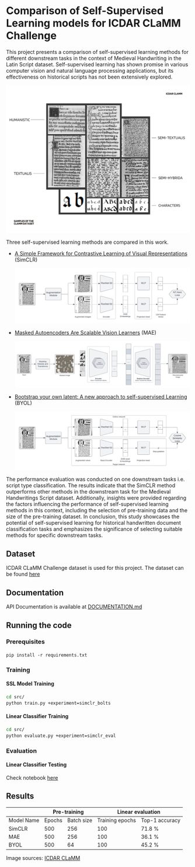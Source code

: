 <!-- markdownlint-disable -->
# Comparison of Self-Supervised Learning models for ICDAR CLaMM Challenge

This project presents a comparison of self-supervised learning methods
for different downstream tasks in the context of Medieval Handwriting in
the Latin Script dataset. Self-supervised learning has shown promise in
various computer vision and natural language processing applications,
but its effectiveness on historical scripts has not been extensively
explored. 

<img src="docs/Samples of CLaMM Dataset.jpg"/>

Three self-supervised learning methods are compared in this work.
* [A Simple Framework for Contrastive Learning of Visual Representations](https://arxiv.org/abs/2002.05709) (SimCLR)

  <img src="docs/report/latex_source/images/simclr_arch.jpg" width=700/>
  
* [Masked Autoencoders Are Scalable Vision Learners](https://arxiv.org/abs/2111.06377) (MAE)

  <img src="docs/report/latex_source/images/mae_arch.jpg" width=700/>
  
* [Bootstrap your own latent: A new approach to self-supervised Learning](https://arxiv.org/abs/2006.07733) (BYOL)

  <img src="docs/report/latex_source/images/byol_arch.jpg" width=700/>


The performance evaluation was
conducted on one downstream tasks i.e. script type classification. The
results indicate that the SimCLR method outperforms other methods in the
downstream task for the Medieval Handwritings Script dataset.
Additionally, insights were provided regarding the factors influencing
the performance of self-supervised learning methods in this context,
including the selection of pre-training data and the size of the
pre-training dataset. In conclusion, this study showcases the potential
of self-supervised learning for historical handwritten document
classification tasks and emphasizes the significance of selecting
suitable methods for specific downstream tasks.

## Dataset

ICDAR CLaMM Challenge dataset is used for this project. The dataset can be found [here](https://clamm.irht.cnrs.fr/icdar-2017/download/)

## Documentation

API Documentation is available at [DOCUMENTATION.md](./DOCUMENTATION.md)

## Running the code

### Prerequisites

`pip install -r requirements.txt`

### Training

#### SSL Model Training

```bash
cd src/
python train.py +experiment=simclr_bolts
```

#### Linear Classifier Training

```bash
cd src/
python evaluate.py +experiment=simclr_eval
```

### Evaluation

#### Linear Classifier Testing

Check notebook [here](./notebooks/downstream_tasks.ipynb)

## Results

<table class="tg">
<thead>
  <tr>
    <th class="tg-c3ow"></th>
    <th class="tg-c3ow" colspan="2">Pre-training</th>
    <th class="tg-c3ow" colspan="2">Linear evaluation</th>
  </tr>
</thead>
<tbody>
  <tr>
    <td class="tg-c3ow">Model Name</td>
    <td class="tg-c3ow">Epochs</td>
    <td class="tg-c3ow">Batch size</td>
    <td class="tg-c3ow">Training epochs</td>
    <td class="tg-c3ow">Top-1 accuracy</td>
  </tr>
  <tr>
    <td class="tg-c3ow">SimCLR</td>
    <td class="tg-c3ow">500</td>
    <td class="tg-c3ow">256</td>
    <td class="tg-c3ow">100</td>
    <td class="tg-c3ow">71.8 %</td>
  </tr>
  <tr>
    <td class="tg-c3ow">MAE</td>
    <td class="tg-c3ow">500</td>
    <td class="tg-c3ow">256</td>
    <td class="tg-c3ow">100</td>
    <td class="tg-c3ow">36.1 %</td>
  </tr>
  <tr>
    <td class="tg-c3ow">BYOL</td>
    <td class="tg-c3ow">500</td>
    <td class="tg-c3ow">64</td>
    <td class="tg-c3ow">100</td>
    <td class="tg-c3ow">45.2 %</td>
  </tr>
</tbody>
</table>

Image sources: [ICDAR CLaMM](https://clamm.irht.cnrs.fr/script-classes/)
